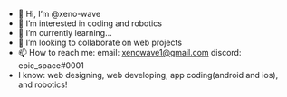 - 👋 Hi, I’m @xeno-wave
- 👀 I’m interested in coding and robotics
- 🌱 I’m currently learning...
- 💞️ I’m looking to collaborate on web projects
- 📫 How to reach me:
email: xenowave1@gmail.com
discord: epic_space#0001
- I know: web designing, web developing, app coding(android and ios), and robotics!

<!---
xeno-wave/xeno-wave is a ✨ special ✨ repository because its `README.md` (this file) appears on your GitHub profile.
You can click the Preview link to take a look at your changes.
--->

